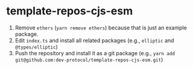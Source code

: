 # template-repos-cjs-esm

1. Remove `ethers` (`yarn remove ethers`) because that is just an example package.
2. Edit `index.ts` and install all related packages (e.g., `elliptic` and `@types/elliptic`)
3. Push the repository and install it as a git package (e.g., `yarn add git@github.com:dev-protocol/template-repos-cjs-esm.git`)
